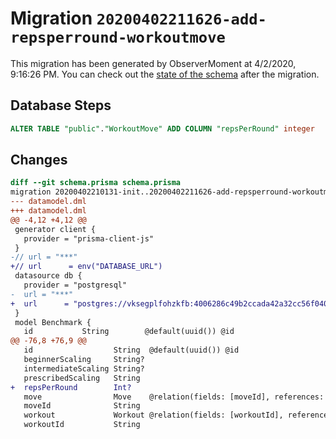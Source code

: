 # Migration `20200402211626-add-repsperround-workoutmove`

This migration has been generated by ObserverMoment at 4/2/2020, 9:16:26 PM.
You can check out the [state of the schema](./schema.prisma) after the migration.

## Database Steps

```sql
ALTER TABLE "public"."WorkoutMove" ADD COLUMN "repsPerRound" integer   ;
```

## Changes

```diff
diff --git schema.prisma schema.prisma
migration 20200402210131-init..20200402211626-add-repsperround-workoutmove
--- datamodel.dml
+++ datamodel.dml
@@ -4,12 +4,12 @@
 generator client {
   provider = "prisma-client-js"
 }
-// url = "***"
+// url      = env("DATABASE_URL")
 datasource db {
   provider = "postgresql"
-  url = "***"
+  url      = "postgres://vksegplfohzkfb:4006286c49b2ccada42a32cc56f0405ae370152bd9e594d3f38b5d1f34cebadb@ec2-79-125-26-232.eu-west-1.compute.amazonaws.com:5432/dfj0e91erhbqs1"
 }
 model Benchmark {
   id           String        @default(uuid()) @id
@@ -76,8 +76,9 @@
   id                  String  @default(uuid()) @id
   beginnerScaling     String?
   intermediateScaling String?
   prescribedScaling   String
+  repsPerRound        Int?
   move                Move    @relation(fields: [moveId], references: [id])
   moveId              String
   workout             Workout @relation(fields: [workoutId], references: [id])
   workoutId           String
```


